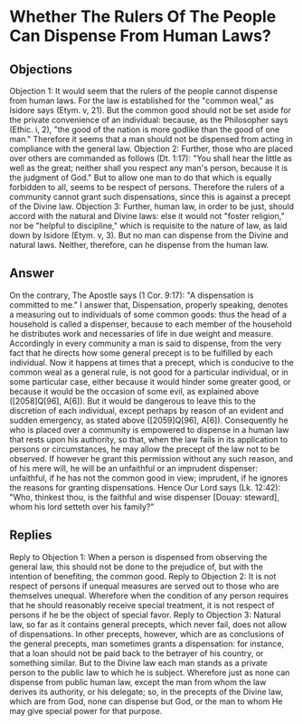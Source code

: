 # Whether The Rulers Of The People Can Dispense From Human Laws?
## Objections
Objection 1: It would seem that the rulers of the people cannot dispense from human laws. For the law is established for the "common weal," as Isidore says (Etym. v, 21). But the common good should not be set aside for the private convenience of an individual: because, as the Philosopher says (Ethic. i, 2), "the good of the nation is more godlike than the good of one man." Therefore it seems that a man should not be dispensed from acting in compliance with the general law.
Objection 2: Further, those who are placed over others are commanded as follows (Dt. 1:17): "You shall hear the little as well as the great; neither shall you respect any man's person, because it is the judgment of God." But to allow one man to do that which is equally forbidden to all, seems to be respect of persons. Therefore the rulers of a community cannot grant such dispensations, since this is against a precept of the Divine law.
Objection 3: Further, human law, in order to be just, should accord with the natural and Divine laws: else it would not "foster religion," nor be "helpful to discipline," which is requisite to the nature of law, as laid down by Isidore (Etym. v, 3). But no man can dispense from the Divine and natural laws. Neither, therefore, can he dispense from the human law.
## Answer
On the contrary, The Apostle says (1 Cor. 9:17): "A dispensation is committed to me."
I answer that, Dispensation, properly speaking, denotes a measuring out to individuals of some common goods: thus the head of a household is called a dispenser, because to each member of the household he distributes work and necessaries of life in due weight and measure. Accordingly in every community a man is said to dispense, from the very fact that he directs how some general precept is to be fulfilled by each individual. Now it happens at times that a precept, which is conducive to the common weal as a general rule, is not good for a particular individual, or in some particular case, either because it would hinder some greater good, or because it would be the occasion of some evil, as explained above ([2058]Q[96], A[6]). But it would be dangerous to leave this to the discretion of each individual, except perhaps by reason of an evident and sudden emergency, as stated above ([2059]Q[96], A[6]). Consequently he who is placed over a community is empowered to dispense in a human law that rests upon his authority, so that, when the law fails in its application to persons or circumstances, he may allow the precept of the law not to be observed. If however he grant this permission without any such reason, and of his mere will, he will be an unfaithful or an imprudent dispenser: unfaithful, if he has not the common good in view; imprudent, if he ignores the reasons for granting dispensations. Hence Our Lord says (Lk. 12:42): "Who, thinkest thou, is the faithful and wise dispenser [Douay: steward], whom his lord setteth over his family?"
## Replies
Reply to Objection 1: When a person is dispensed from observing the general law, this should not be done to the prejudice of, but with the intention of benefiting, the common good.
Reply to Objection 2: It is not respect of persons if unequal measures are served out to those who are themselves unequal. Wherefore when the condition of any person requires that he should reasonably receive special treatment, it is not respect of persons if he be the object of special favor.
Reply to Objection 3: Natural law, so far as it contains general precepts, which never fail, does not allow of dispensations. In other precepts, however, which are as conclusions of the general precepts, man sometimes grants a dispensation: for instance, that a loan should not be paid back to the betrayer of his country, or something similar. But to the Divine law each man stands as a private person to the public law to which he is subject. Wherefore just as none can dispense from public human law, except the man from whom the law derives its authority, or his delegate; so, in the precepts of the Divine law, which are from God, none can dispense but God, or the man to whom He may give special power for that purpose.
